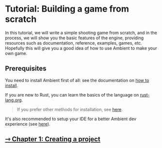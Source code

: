 # Tutorial: Building a game from scratch

In this tutorial, we will write a simple shooting game from scratch, and in the process, we will show you the basic features of the engine, providing resources such as documentation, reference, examples, games, etc. Hopefully this will give you a good idea of how to use Ambient to make your own game.

## Prerequisites

You need to install Ambient first of all: see the documentation on [how to install](../../user/installing.md).

If you are new to Rust, you can learn the basics of the language on [rust-lang.org](https://www.rust-lang.org/learn).

> If you prefer other methods for installation, see [here](../../reference/advanced_installing.md).

It's also recommended to setup your IDE for a better Ambient dev experience (see [here](../../user/setting_up_ide.html)).

## [ ⇾ Chapter 1: Creating a project](./1_package.md)
